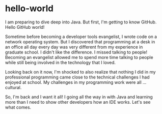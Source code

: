 # hello-world
I am preparing to dive deep into Java. But first, I'm getting to know GitHub. Hello GitHub world!

Sometime before becoming a developer tools evangelist, I wrote code on a network operating system. But I discovered that programming at a desk in an office all day every day was very different from my experience in graduate school. I didn't like the difference. I missed talking to people! Becoming an evangelist allowed me to spend more time talking to people while still being involved in the technology that I loved.

Looking back on it now, I'm shocked to also realize that nothing I did in my professional programming came close to the technical challenges I had enjoyed at school. My challenges in my programming work were all ... cultural.

So, I'm back and I want it all! I going all the way in with Java and learning more than I need to show other developers how an IDE works. Let's see what comes.
